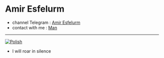 # Amir Esfelurm

- channel Telegram : <a href="https://t.me/esfelurm">Amir Esfelurm</a>
- contact with me : <a href="esfelurm@yahoo.com">Man</a>
--------------------------
<a href="https://ibb.co/LxCW9D3"><img src="https://i.ibb.co/R3CmQGq/Polish.jpg" alt="Polish" border="0"></a>
- I will roar in silence 
